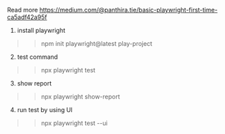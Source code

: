 Read more https://medium.com/@panthira.tie/basic-playwright-first-time-ca5adf42a95f

1. install playwright
>> npm init playwright@latest play-project

2. test command
>> npx playwright test

3. show report
>> npx playwright show-report

4. run test by using UI
>> npx playwright test --ui

